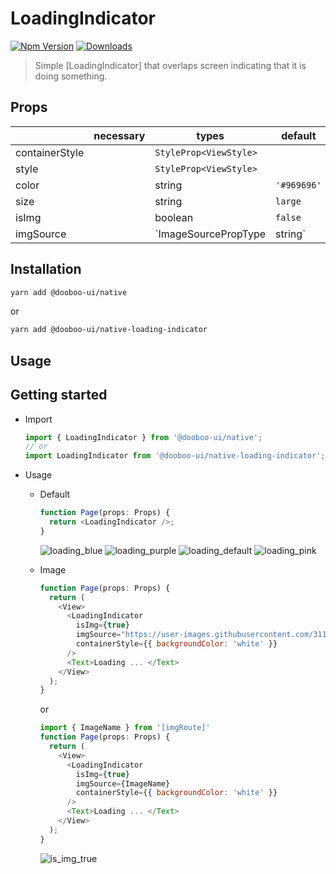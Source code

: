 # LoadingIndicator

[![Npm Version](http://img.shields.io/npm/v/@dooboo-ui/native-loading-indicator.svg?style=flat-square)](https://npmjs.org/package/@dooboo-ui/native-loading-indicator)
[![Downloads](http://img.shields.io/npm/dm/@dooboo-ui/native-loading-indicator.svg?style=flat-square)](https://npmjs.org/package/@dooboo-ui/native-loading-indicator)

> Simple [LoadingIndicator] that overlaps screen indicating that it is doing something.

## Props

|                | necessary | types                          | default     | options                      |
| -------------- | --------- | ------------------------------ | ----------- | ---------------------------- |
| containerStyle |           | `StyleProp<ViewStyle>`         |             |                              |
| style          |           | `StyleProp<ViewStyle>`         |             |                              |
| color          |           | string                         | `'#969696'` |                              |
| size           |           | string                         | `large`     | `number | 'small' | 'large'` |
| isImg          |           | boolean                        | `false`     |                              |
| imgSource      |           | `ImageSourcePropType | string` |             |                              |

## Installation

```sh
yarn add @dooboo-ui/native
```

or

```sh
yarn add @dooboo-ui/native-loading-indicator
```

## Usage

## Getting started

- Import

  ```javascript
  import { LoadingIndicator } from '@dooboo-ui/native';
  // or
  import LoadingIndicator from '@dooboo-ui/native-loading-indicator';
  ```
  
- Usage
  - Default

    ```javascript
    function Page(props: Props) {
      return <LoadingIndicator />;
    }
    ```

      ![loading_blue](https://user-images.githubusercontent.com/31176502/71320019-16663b80-24e9-11ea-8ec0-3a463d5c4632.gif)
      ![loading_purple](https://user-images.githubusercontent.com/31176502/71320020-16663b80-24e9-11ea-8c34-0392f476d371.gif)
      ![loading_default](https://user-images.githubusercontent.com/31176502/71320021-16663b80-24e9-11ea-8eac-e488c47eae1d.gif)
      ![loading_pink](https://user-images.githubusercontent.com/31176502/71320022-16663b80-24e9-11ea-9f8b-39408cfb918f.gif)

  - Image

    ```javascript
    function Page(props: Props) {
      return (
        <View>
          <LoadingIndicator
            isImg={true}
            imgSource="https://user-images.githubusercontent.com/31176502/71331734-ca61d800-2576-11ea-8934-6a260a1d714e.gif"
            containerStyle={{ backgroundColor: 'white' }}
          />
          <Text>Loading ... </Text>
        </View>
      );
    }
    ```

    or

    ```javascript
    import { ImageName } from '[imgRoute]'
    function Page(props: Props) {
      return (
        <View>
          <LoadingIndicator
            isImg={true}
            imgSource={ImageName}
            containerStyle={{ backgroundColor: 'white' }}
          />
          <Text>Loading ... </Text>
        </View>
      );
    }
    ```

      ![is_img_true](https://user-images.githubusercontent.com/31176502/71334983-be304780-2583-11ea-9d22-fa92453e68e3.gif)
